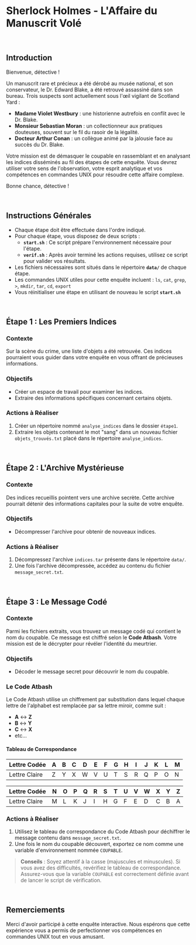 # Sherlock Holmes - L'Affaire du Manuscrit Volé

<br>

## Introduction

Bienvenue, détective !

Un manuscrit rare et précieux a été dérobé au musée national, et son conservateur, le Dr. Edward Blake, a été retrouvé assassiné dans son bureau. Trois suspects sont actuellement sous l'œil vigilant de Scotland Yard :

- **Madame Violet Westbury** : une historienne autrefois en conflit avec le Dr. Blake.
- **Monsieur Sebastian Moran** : un collectionneur aux pratiques douteuses, souvent sur le fil du rasoir de la légalité.
- **Docteur Arthur Conan** : un collègue animé par la jalousie face au succès du Dr. Blake.

Votre mission est de démasquer le coupable en rassemblant et en analysant les indices disséminés au fil des étapes de cette enquête. Vous devrez utiliser votre sens de l'observation, votre esprit analytique et vos compétences en commandes UNIX pour résoudre cette affaire complexe.

Bonne chance, détective !

<br>

## Instructions Générales

- Chaque étape doit être effectuée dans l'ordre indiqué.
- Pour chaque étape, vous disposez de deux scripts :
  - **`start.sh`** : Ce script prépare l'environnement nécessaire pour l'étape.
  - **`verif.sh`** : Après avoir terminé les actions requises, utilisez ce script pour valider vos résultats.
- Les fichiers nécessaires sont situés dans le répertoire **`data/`** de chaque étape.
- Les commandes UNIX utiles pour cette enquête incluent : `ls`, `cat`, `grep`, `>`, `mkdir`, `tar`, `cd`, `export`
- Vous réinitialiser une étape en utilisant de nouveau le script **`start.sh`**

<br>

## Étape 1 : Les Premiers Indices

### Contexte

Sur la scène du crime, une liste d'objets a été retrouvée. Ces indices pourraient vous guider dans votre enquête en vous offrant de précieuses informations.

### Objectifs

- Créer un espace de travail pour examiner les indices.
- Extraire des informations spécifiques concernant certains objets.

### Actions à Réaliser

1. Créer un répertoire nommé `analyse_indices` dans le dossier `étape1`.
2. Extraire les objets contenant le mot "sang" dans un nouveau fichier `objets_trouvés.txt` placé dans le répertoire `analyse_indices`.

<br>

## Étape 2 : L'Archive Mystérieuse

### Contexte

Des indices recueillis pointent vers une archive secrète. Cette archive pourrait détenir des informations capitales pour la suite de votre enquête.

### Objectifs

- Décompresser l'archive pour obtenir de nouveaux indices.

### Actions à Réaliser

1. Décompressez l'archive `indices.tar` présente dans le répertoire `data/`.
2. Une fois l'archive décompressée, accédez au contenu du fichier `message_secret.txt`.

<br>

## Étape 3 : Le Message Codé

### Contexte

Parmi les fichiers extraits, vous trouvez un message codé qui contient le nom du coupable. Ce message est chiffré selon le **Code Atbash**. Votre mission est de le décrypter pour révéler l'identité du meurtrier.

### Objectifs

- Décoder le message secret pour découvrir le nom du coupable.

### Le Code Atbash

Le Code Atbash utilise un chiffrement par substitution dans lequel chaque lettre de l'alphabet est remplacée par sa lettre miroir, comme suit :

- **A** ↔ **Z**
- **B** ↔ **Y**
- **C** ↔ **X**
- etc...

#### Tableau de Correspondance

| Lettre Codée | A | B | C | D | E | F | G | H | I | J | K | L | M |
|--------------|---|---|---|---|---|---|---|---|---|---|---|---|---|
| Lettre Claire| Z | Y | X | W | V | U | T | S | R | Q | P | O | N |

| Lettre Codée | N | O | P | Q | R | S | T | U | V | W | X | Y | Z |
|--------------|---|---|---|---|---|---|---|---|---|---|---|---|---|
| Lettre Claire| M | L | K | J | I | H | G | F | E | D | C | B | A |

### Actions à Réaliser

1. Utilisez le tableau de correspondance du Code Atbash pour déchiffrer le message contenu dans `message_secret.txt`.
2. Une fois le nom du coupable découvert, exportez ce nom comme une variable d'environnement nommée `COUPABLE`.

> **Conseils** : Soyez attentif à la casse (majuscules et minuscules). Si vous avez des difficultés, revérifiez le tableau de correspondance. Assurez-vous que la variable `COUPABLE` est correctement définie avant de lancer le script de vérification.

<br>

## Remerciements

Merci d'avoir participé à cette enquête interactive. Nous espérons que cette expérience vous a permis de perfectionner vos compétences en commandes UNIX tout en vous amusant.